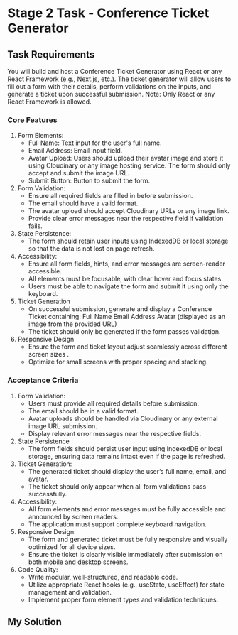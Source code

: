 # Stage 2 Task - Conference Ticket Generator

## Task Requirements
You will build and host a Conference Ticket Generator using React or any React Framework (e.g., Next.js, etc.). The ticket generator will allow users to fill out a form with their details, perform validations on the inputs, and generate a ticket upon successful submission.
Note: Only React or any React Framework is allowed.

### Core Features
1. Form Elements:
    * Full Name: Text input for the user's full name.
    * Email Address: Email input field.
    * Avatar Upload: Users should upload their avatar image and store it using Cloudinary or any image hosting service. The form should only accept and submit the image URL.
    * Submit Button: Button to submit the form.
2. Form Validation:
    * Ensure all required fields are filled in before submission.
    * The email should have a valid format.
    * The avatar upload should accept Cloudinary URLs or any image link.
    * Provide clear error messages near the respective field if validation fails.
3. State Persistence:
    * The form should retain user inputs using IndexedDB or local storage so that the data is not lost on page refresh.
4. Accessibility:
    * Ensure all form fields, hints, and error messages are screen-reader accessible.
    * All elements must be focusable, with clear hover and focus states.
    * Users must be able to navigate the form and submit it using only the keyboard.
5. Ticket Generation
    * On successful submission, generate and display a Conference Ticket containing:
        Full Name
        Email Address
        Avatar (displayed as an image from the provided URL)
    * The ticket should only be generated if the form passes validation.
6. Responsive Design
    * Ensure the form and ticket layout adjust seamlessly across different screen sizes .
    * Optimize for small screens with proper spacing and stacking.

### Acceptance Criteria
1. Form Validation:
    * Users must provide all required details before submission.
    * The email should be in a valid format.
    * Avatar uploads should be handled via Cloudinary or any external image URL submission.
    * Display relevant error messages near the respective fields.
2. State Persistence
    * The form fields should persist user input using IndexedDB or local storage, ensuring data remains intact even if the page is refreshed.
3. Ticket Generation:
    * The generated ticket should display the user’s full name, email, and avatar.
    * The ticket should only appear when all form validations pass successfully.
4. Accessibility:
    * All form elements and error messages must be fully accessible and announced by screen readers.
    * The application must support complete keyboard navigation.
5. Responsive Design:
    * The form and generated ticket must be fully responsive and visually optimized for all device sizes.
    * Ensure the ticket is clearly visible immediately after submission on both mobile and desktop screens.
6. Code Quality:
    * Write modular, well-structured, and readable code.
    * Utilize appropriate React hooks (e.g., useState, useEffect) for state management and validation.
    * Implement proper form element types and validation techniques.

## My Solution

